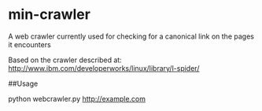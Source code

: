min-crawler
===========

A web crawler currently used for checking for a canonical link on the pages it encounters

Based on the crawler described at: http://www.ibm.com/developerworks/linux/library/l-spider/

##Usage

python webcrawler.py http://example.com